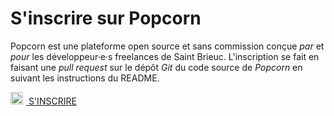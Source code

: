 # S'inscrire sur Popcorn

Popcorn est une plateforme open source et sans commission conçue _par_ et _pour_ les développeur·e·s freelances de Saint Brieuc. L'inscription se fait en faisant une _pull request_ sur le dépôt _Git_ du code source de _Popcorn_ en suivant les instructions du README.

<div class="has-text-centered section">
<a class="button is-primary" href="https://github.com/hellodeloo/popcorn-saint-brieuc/#cr%C3%A9er-son-profil"><img style="width:20px;margin-right:5px" src="/icons/github.svg"> S'INSCRIRE </a>
</div>
